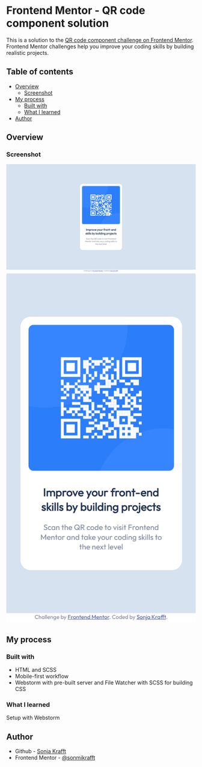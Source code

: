 # Frontend Mentor - QR code component solution

This is a solution to the [QR code component challenge on Frontend Mentor](https://www.frontendmentor.io/challenges/qr-code-component-iux_sIO_H). Frontend Mentor challenges help you improve your coding skills by building realistic projects. 

## Table of contents

- [Overview](#overview)
  - [Screenshot](#screenshot)
- [My process](#my-process)
  - [Built with](#built-with)
  - [What I learned](#what-i-learned)
- [Author](#author)

## Overview

### Screenshot

![Desktop](./screenshots/desktop.png)
![Mobile](./screenshots/mobile.png)

## My process

### Built with

- HTML and SCSS
- Mobile-first workflow
- Webstorm with pre-built server and File Watcher with SCSS for building CSS


### What I learned

Setup with Webstorm


## Author

- Github - [Sonja Krafft](https://github.com/sonmikrafft)
- Frontend Mentor - [@sonmikrafft](https://www.frontendmentor.io/profile/sonmikrafft)

